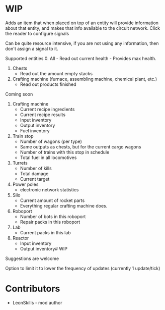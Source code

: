 # WIP

Adds an item that when placed on top of an entity will provide information about that entity, and makes that info available to the circuit network.
Click the reader to configure signals

Can be quite resource intensive, if you are not using any information, then don't assign a signal to it.  

Supported entities
0. All
    - Read out current health
    - Provides max health.
1. Chests
    - Read out the amount empty stacks
2. Crafting machine (furnace, assembling machine, chemical plant, etc.)
    - Read out products finished

Coming soon
1. Crafting machine
    - Current recipe ingredients
    - Current recipe results
    - Input inventory
    - Output inventory
    - Fuel inventory
2. Train stop
    - Number of wagons (per type)
    - Same outputs as chests, but for the current cargo wagons
    - Number of trains with this stop in schedule
    - Total fuel in all locomotives
3. Turrets
    - Number of kills
    - Total damage
    - Current target
4. Power poles
    - electronic network statistics
5. Silo
    - Current amount of rocket parts
    - Everything regular crafting machine does.
6. Roboport
    - Number of bots in this roboport
    - Repair packs in this roboport
7. Lab
    - Current packs in this lab
8. Reactor
    - Input inventory
    - Output inventory# WIP
    
Suggestions are welcome
    
Option to limit it to lower the frequency of updates (currently 1 update/tick)
    

# Contributors
* LeonSkills - mod author
